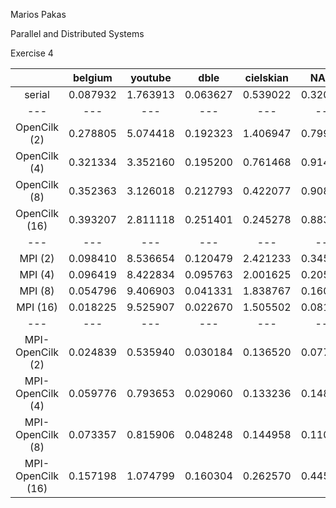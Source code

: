 Marios Pakas

Parallel and Distributed Systems

Exercise 4

| | belgium | youtube | dble  | cielskian | NACA |
|:---:|:---:|:---:|:---:|:---:|:---:|
| serial | 0.087932 | 1.763913 | 0.063627 | 0.539022 | 0.320220 |
|---|---|---|---|---|---|
|OpenCilk (2)| 0.278805  | 5.074418 | 0.192323 | 1.406947 | 0.799982 |
|OpenCilk (4)| 0.321334 | 3.352160 | 0.195200 | 0.761468 | 0.914551 |
|OpenCilk (8)| 0.352363 | 3.126018 | 0.212793 | 0.422077 | 0.908831 |
|OpenCilk (16)| 0.393207 | 2.811118 | 0.251401 | 0.245278 | 0.883939 |
|---|---|---|---|---|---|
|MPI (2)| 0.098410  | 8.536654 | 0.120479 | 2.421233 | 0.345864 |
|MPI (4)| 0.096419 | 8.422834 | 0.095763 | 2.001625 | 0.205676 |
|MPI (8)| 0.054796 | 9.406903 | 0.041331 | 1.838767 | 0.160665 |
|MPI (16)| 0.018225 | 9.525907 | 0.022670 | 1.505502 | 0.081438 |
|---|---|---|---|---|---|
|MPI-OpenCilk (2)| 0.024839  | 0.535940 | 0.030184 | 0.136520 | 0.077520 |
|MPI-OpenCilk (4)| 0.059776 | 0.793653 | 0.029060 | 0.133236 | 0.148808 |
|MPI-OpenCilk (8)| 0.073357 | 0.815906 | 0.048248 | 0.144958 | 0.110132 |
|MPI-OpenCilk (16)| 0.157198 | 1.074799 | 0.160304 | 0.262570 | 0.445075 |
